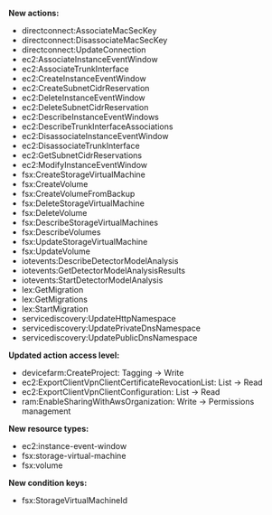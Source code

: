 **New actions:**

- directconnect:AssociateMacSecKey
- directconnect:DisassociateMacSecKey
- directconnect:UpdateConnection
- ec2:AssociateInstanceEventWindow
- ec2:AssociateTrunkInterface
- ec2:CreateInstanceEventWindow
- ec2:CreateSubnetCidrReservation
- ec2:DeleteInstanceEventWindow
- ec2:DeleteSubnetCidrReservation
- ec2:DescribeInstanceEventWindows
- ec2:DescribeTrunkInterfaceAssociations
- ec2:DisassociateInstanceEventWindow
- ec2:DisassociateTrunkInterface
- ec2:GetSubnetCidrReservations
- ec2:ModifyInstanceEventWindow
- fsx:CreateStorageVirtualMachine
- fsx:CreateVolume
- fsx:CreateVolumeFromBackup
- fsx:DeleteStorageVirtualMachine
- fsx:DeleteVolume
- fsx:DescribeStorageVirtualMachines
- fsx:DescribeVolumes
- fsx:UpdateStorageVirtualMachine
- fsx:UpdateVolume
- iotevents:DescribeDetectorModelAnalysis
- iotevents:GetDetectorModelAnalysisResults
- iotevents:StartDetectorModelAnalysis
- lex:GetMigration
- lex:GetMigrations
- lex:StartMigration
- servicediscovery:UpdateHttpNamespace
- servicediscovery:UpdatePrivateDnsNamespace
- servicediscovery:UpdatePublicDnsNamespace

**Updated action access level:**

- devicefarm:CreateProject: Tagging -> Write
- ec2:ExportClientVpnClientCertificateRevocationList: List -> Read
- ec2:ExportClientVpnClientConfiguration: List -> Read
- ram:EnableSharingWithAwsOrganization: Write -> Permissions management

**New resource types:**

- ec2:instance-event-window
- fsx:storage-virtual-machine
- fsx:volume

**New condition keys:**

- fsx:StorageVirtualMachineId
